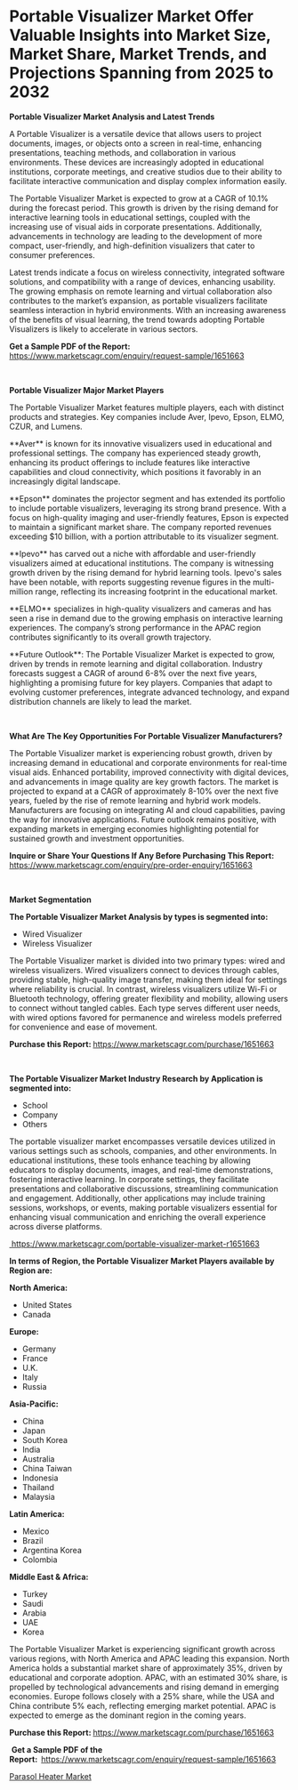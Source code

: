 <p><h1>Portable Visualizer Market Offer Valuable Insights into Market Size, Market Share, Market Trends, and Projections Spanning from 2025 to 2032</h1></p><p><strong>Portable Visualizer Market Analysis and Latest Trends</strong></p>
<p><p>A Portable Visualizer is a versatile device that allows users to project documents, images, or objects onto a screen in real-time, enhancing presentations, teaching methods, and collaboration in various environments. These devices are increasingly adopted in educational institutions, corporate meetings, and creative studios due to their ability to facilitate interactive communication and display complex information easily.</p><p>The Portable Visualizer Market is expected to grow at a CAGR of 10.1% during the forecast period. This growth is driven by the rising demand for interactive learning tools in educational settings, coupled with the increasing use of visual aids in corporate presentations. Additionally, advancements in technology are leading to the development of more compact, user-friendly, and high-definition visualizers that cater to consumer preferences.</p><p>Latest trends indicate a focus on wireless connectivity, integrated software solutions, and compatibility with a range of devices, enhancing usability. The growing emphasis on remote learning and virtual collaboration also contributes to the market’s expansion, as portable visualizers facilitate seamless interaction in hybrid environments. With an increasing awareness of the benefits of visual learning, the trend towards adopting Portable Visualizers is likely to accelerate in various sectors.</p></p>
<p><strong>Get a Sample PDF of the Report:&nbsp;</strong> <a href="https://www.marketscagr.com/enquiry/request-sample/1651663?utm_campaign=2998&utm_medium=2&utm_source=Github&utm_content=ia&utm_term=04042025&utm_id=portable-visualizer">https://www.marketscagr.com/enquiry/request-sample/1651663</a></p>
<p>&nbsp;</p>
<p><strong>Portable Visualizer Major Market Players</strong></p>
<p><p>The Portable Visualizer Market features multiple players, each with distinct products and strategies. Key companies include Aver, Ipevo, Epson, ELMO, CZUR, and Lumens. </p><p>**Aver** is known for its innovative visualizers used in educational and professional settings. The company has experienced steady growth, enhancing its product offerings to include features like interactive capabilities and cloud connectivity, which positions it favorably in an increasingly digital landscape.</p><p>**Epson** dominates the projector segment and has extended its portfolio to include portable visualizers, leveraging its strong brand presence. With a focus on high-quality imaging and user-friendly features, Epson is expected to maintain a significant market share. The company reported revenues exceeding $10 billion, with a portion attributable to its visualizer segment.</p><p>**Ipevo** has carved out a niche with affordable and user-friendly visualizers aimed at educational institutions. The company is witnessing growth driven by the rising demand for hybrid learning tools. Ipevo's sales have been notable, with reports suggesting revenue figures in the multi-million range, reflecting its increasing footprint in the educational market.</p><p>**ELMO** specializes in high-quality visualizers and cameras and has seen a rise in demand due to the growing emphasis on interactive learning experiences. The company’s strong performance in the APAC region contributes significantly to its overall growth trajectory.</p><p>**Future Outlook**: The Portable Visualizer Market is expected to grow, driven by trends in remote learning and digital collaboration. Industry forecasts suggest a CAGR of around 6-8% over the next five years, highlighting a promising future for key players. Companies that adapt to evolving customer preferences, integrate advanced technology, and expand distribution channels are likely to lead the market.</p></p>
<p>&nbsp;</p>
<p><strong>What Are The Key Opportunities For Portable Visualizer Manufacturers?</strong></p>
<p><p>The Portable Visualizer market is experiencing robust growth, driven by increasing demand in educational and corporate environments for real-time visual aids. Enhanced portability, improved connectivity with digital devices, and advancements in image quality are key growth factors. The market is projected to expand at a CAGR of approximately 8-10% over the next five years, fueled by the rise of remote learning and hybrid work models. Manufacturers are focusing on integrating AI and cloud capabilities, paving the way for innovative applications. Future outlook remains positive, with expanding markets in emerging economies highlighting potential for sustained growth and investment opportunities.</p></p>
<p><strong>Inquire or Share Your Questions If Any Before Purchasing This Report:</strong> <a href="https://www.marketscagr.com/enquiry/pre-order-enquiry/1651663?utm_campaign=2998&utm_medium=2&utm_source=Github&utm_content=ia&utm_term=04042025&utm_id=portable-visualizer">https://www.marketscagr.com/enquiry/pre-order-enquiry/1651663</a></p>
<p>&nbsp;</p>
<p><strong>Market Segmentation</strong></p>
<p><strong>The Portable Visualizer Market Analysis by types is segmented into:</strong></p>
<p><ul><li>Wired Visualizer</li><li>Wireless Visualizer</li></ul></p>
<p><p>The Portable Visualizer market is divided into two primary types: wired and wireless visualizers. Wired visualizers connect to devices through cables, providing stable, high-quality image transfer, making them ideal for settings where reliability is crucial. In contrast, wireless visualizers utilize Wi-Fi or Bluetooth technology, offering greater flexibility and mobility, allowing users to connect without tangled cables. Each type serves different user needs, with wired options favored for permanence and wireless models preferred for convenience and ease of movement.</p></p>
<p><strong>Purchase this Report:&nbsp;</strong><a href="https://www.marketscagr.com/purchase/1651663?utm_campaign=2998&utm_medium=2&utm_source=Github&utm_content=ia&utm_term=04042025&utm_id=portable-visualizer">https://www.marketscagr.com/purchase/1651663</a></p>
<p>&nbsp;</p>
<p><strong>The Portable Visualizer Market Industry Research by Application is segmented into:</strong></p>
<p><ul><li>School</li><li>Company</li><li>Others</li></ul></p>
<p><p>The portable visualizer market encompasses versatile devices utilized in various settings such as schools, companies, and other environments. In educational institutions, these tools enhance teaching by allowing educators to display documents, images, and real-time demonstrations, fostering interactive learning. In corporate settings, they facilitate presentations and collaborative discussions, streamlining communication and engagement. Additionally, other applications may include training sessions, workshops, or events, making portable visualizers essential for enhancing visual communication and enriching the overall experience across diverse platforms.</p></p>
<p><a href="https://www.marketscagr.com/portable-visualizer-market-r1651663?utm_campaign=2998&utm_medium=2&utm_source=Github&utm_content=ia&utm_term=04042025&utm_id=portable-visualizer">&nbsp;https://www.marketscagr.com/portable-visualizer-market-r1651663</a></p>
<p><strong>In terms of Region, the Portable Visualizer Market Players available by Region are:</strong></p>
<p>
    <p> <strong> North America: </strong>
        <ul>
            <li>United States</li>
            <li>Canada</li>
        </ul>
        </p> 
    <p> <strong> Europe: </strong>
        <ul>
            <li>Germany</li>
            <li>France</li>
            <li>U.K.</li>
            <li>Italy</li>
            <li>Russia</li>
        </ul>
        </p> 
    <p> <strong> Asia-Pacific: </strong>
        <ul>
            <li>China</li>
            <li>Japan</li>
            <li>South Korea</li>
            <li>India</li>
            <li>Australia</li>
            <li>China Taiwan</li>
            <li>Indonesia</li>
            <li>Thailand</li>
            <li>Malaysia</li>
        </ul>
        </p> 
    <p> <strong> Latin America: </strong>
        <ul>
            <li>Mexico</li>
            <li>Brazil</li>
            <li>Argentina Korea</li>
            <li>Colombia</li>
        </ul>
        </p> 
    <p> <strong> Middle East & Africa: </strong>
        <ul>
            <li>Turkey</li>
            <li>Saudi</li>
            <li>Arabia</li>
            <li>UAE</li>
            <li>Korea</li>
        </ul>
    </p>
    </p>
<p><p>The Portable Visualizer Market is experiencing significant growth across various regions, with North America and APAC leading this expansion. North America holds a substantial market share of approximately 35%, driven by educational and corporate adoption. APAC, with an estimated 30% share, is propelled by technological advancements and rising demand in emerging economies. Europe follows closely with a 25% share, while the USA and China contribute 5% each, reflecting emerging market potential. APAC is expected to emerge as the dominant region in the coming years.</p></p>
<p><strong>Purchase this Report: </strong><a href="https://www.marketscagr.com/purchase/1651663?utm_campaign=2998&utm_medium=2&utm_source=Github&utm_content=ia&utm_term=04042025&utm_id=portable-visualizer">https://www.marketscagr.com/purchase/1651663</a></p>
<p>&nbsp;<strong>Get a Sample PDF of the Report:&nbsp;&nbsp;</strong><a href="https://www.marketscagr.com/enquiry/request-sample/1651663?utm_campaign=2998&utm_medium=2&utm_source=Github&utm_content=ia&utm_term=04042025&utm_id=portable-visualizer">https://www.marketscagr.com/enquiry/request-sample/1651663</a></p>
<p><strong></strong></p>
<p><p><a href="https://github.com/kaqiewan/Market-Research-Report-List-1/blob/main/parasol-heater-market.md?utm_campaign=2998&utm_medium=2&utm_source=Github&utm_content=ia&utm_term=04042025&utm_id=portable-visualizer">Parasol Heater Market</a></p></p>